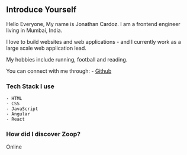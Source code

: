 ## Introduce Yourself

Hello Everyone,
My name is Jonathan Cardoz. I am a frontend engineer living in Mumbai, India.

I love to build websites and web applications - and I currently work as a large scale web application lead.

My hobbies include running, football and reading.

You can connect with me through:
    - <a href="https://github.com/jcardoz">Github</a>

### Tech Stack I use
    - HTML
    - CSS
    - JavaScript
    - Angular
    - React
      
### How did I discover Zoop?

Online